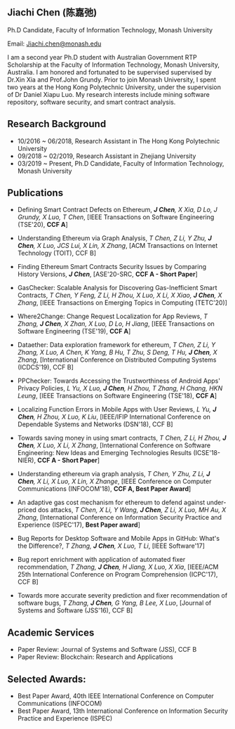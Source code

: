 ## Jiachi Chen (陈嘉弛)

Ph.D Candidate, Faculty of Information Technology, Monash University

Email: Jiachi.chen@monash.edu

I am a second year Ph.D student with Australian Government RTP Scholarship at the Faculty of Information Technology, Monash University, Australia. I am honored and fortunated to be supervised supervised by Dr.Xin Xia and Prof.John Grundy. Prior to join Monash University, I spent two years at the Hong Kong Polytechnic University, under the supervision of Dr Daniel Xiapu Luo. My research interests include mining software repository, software security, and smart contract analysis.  

## Research Background
- 10/2016 ~ 06/2018,  Research Assistant in The Hong Kong Polytechnic University
- 09/2018 ~ 02/2019,  Research Assistant in Zhejiang University
- 03/2019 ~ Present,  Ph.D Candidate, Faculty of Information Technology, Monash University

## Publications
* Defining Smart Contract Defects on Ethereum, ***J Chen**, X Xia, D Lo, J Grundy, X Luo, T Chen*, [IEEE Transactions on Software Engineering (TSE'20), **CCF A**]

* Understanding Ethereum via Graph Analysis, *T Chen, Z Li, Y Zhu, **J Chen**, X Luo, JCS Lui, X Lin, X Zhang*, [ACM Transactions on Internet Technology (TOIT), CCF B]

* Finding Ethereum Smart Contracts Security Issues by Comparing History Versions, ***J Chen***, [ASE'20-SRC, **CCF A - Short Paper**]

* GasChecker: Scalable Analysis for Discovering Gas-Inefficient Smart Contracts, *T Chen, Y Feng, Z Li, H Zhou, X Luo, X Li, X Xiao, **J Chen**, X Zhang*, [IEEE Transactions on Emerging Topics in Computing (TETC'20)]

* Where2Change: Change Request Localization for App Reviews, *T Zhang, **J Chen**, X Zhan, X Luo, D Lo, H Jiang*, [IEEE Transactions on Software Engineering (TSE'19), **CCF A**]

* Dataether: Data exploration framework for ethereum, *T Chen, Z Li, Y Zhang, X Luo, A Chen, K Yang, B Hu, T Zhu, S Deng, T Hu, **J Chen**, X Zhang*, [International Conference on Distributed Computing Systems (ICDCS'19), CCF B]

* PPChecker: Towards Accessing the Trustworthiness of Android Apps' Privacy Policies, *L Yu, X Luo, **J Chen**, H Zhou, T Zhang, H Chang, HKN Leung*, [IEEE Transactions on Software Engineering (TSE'18), **CCF A**]

* Localizing Function Errors in Mobile Apps with User Reviews, *L Yu, **J Chen**, H Zhou, X Luo, K Liu*, [IEEE/IFIP International Conference on Dependable Systems and Networks (DSN'18), CCF B]

* Towards saving money in using smart contracts, *T Chen, Z Li, H Zhou, **J Chen**, X Luo, X Li, X Zhang*, [International Conference on Software Engineering: New Ideas and Emerging Technologies Results (ICSE'18-NIER), **CCF A - Short Paper**]

* Understanding ethereum via graph analysis, *T Chen, Y Zhu, Z Li, **J Chen**, X Li, X Luo, X Lin, X Zhange*, [IEEE Conference on Computer Communications (INFOCOM'18), **CCF A, Best Paper Award**]

* An adaptive gas cost mechanism for ethereum to defend against under-priced dos attacks, *T Chen, X Li, Y Wang, **J Chen**, Z Li, X Luo, MH Au, X Zhang*, [International Conference on Information Security Practice and Experience (ISPEC'17), **Best Paper award**]

* Bug Reports for Desktop Software and Mobile Apps in GitHub: What's the Difference?, *T Zhang, **J Chen**, X Luo, T Li*, [IEEE Software'17]

* Bug report enrichment with application of automated fixer recommendation, *T Zhang, **J Chen**, H Jiang, X Luo, X Xia*, [IEEE/ACM 25th International Conference on Program Comprehension (ICPC'17), CCF B]

* Towards more accurate severity prediction and fixer recommendation of software bugs, *T Zhang, **J Chen**, G Yang, B Lee, X Luo*, [Journal of Systems and Software (JSS'16), CCF B]


## Academic Services
* Paper Review: Journal of Systems and Software (JSS), CCF B
* Paper Review: Blockchain: Research and Applications

## Selected Awards:
* Best Paper Award, 40th IEEE International Conference on Computer Communications (INFOCOM)
*	Best Paper Award, 13th International Conference on Information Security Practice and Experience (ISPEC)





